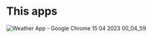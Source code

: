 # This apps

![Weather App - Google Chrome 15 04 2023 00_04_59](https://user-images.githubusercontent.com/81915186/232161177-8bb07455-b23b-4d9e-86cf-6cb8ec27fbc2.png)

